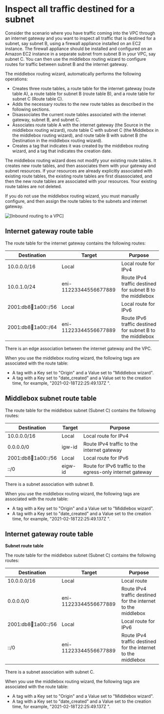 # Inspect all traffic destined for a subnet<a name="internet-gateway-subnet"></a>

Consider the scenario where you have traffic coming into the VPC through an internet gateway and you want to inspect all traffic that is destined for a subnet, say subnet B, using a firewall appliance installed on an EC2 instance\. The firewall appliance should be installed and configured on an Amazon EC2 instance in a separate subnet from subnet B in your VPC, say subnet C\. You can then use the middlebox routing wizard to configure routes for traffic between subnet B and the internet gateway\.

 The middlebox routing wizard, automatically performs the following operations:
+ Creates three route tables, a route table for the internet gateway \(route table A\), a route table for subnet B \(route table B\), and a route table for subnet C \(Route table C\)\.
+ Adds the necessary routes to the new route tables as described in the following sections\.
+ Disassociates the current route tables associated with the internet gateway, subnet B, and subnet C\.
+ Associates route table A with the internet gateway \(the Source in the middlebox routing wizard\), route table C with subnet C \(the Middlebox in the middlebox routing wizard\), and route table B with subnet B \(the Destination in the middlebox routing wizard\)\.
+ Creates a tag that indicates it was created by the middlebox routing wizard, and a tag that indicates the creation date\.

The middlebox routing wizard does not modify your existing route tables\. It creates new route tables, and then associates them with your gateway and subnet resources\. If your resources are already explicitly associated with existing route tables, the existing route tables are first disassociated, and then the new route tables are associated with your resources\. Your existing route tables are not deleted\.

If you do not use the middlebox routing wizard, you must manually configure, and then assign the route tables to the subnets and internet gateway\.

![\[Inbound routing to a VPC\]](http://docs.aws.amazon.com/vpc/latest/userguide/images/ingress-routing-firewall-ipv6.png)

## Internet gateway route table<a name="internet-gateway-igw-route-table"></a>

The route table for the internet gateway contains the following routes:


| Destination | Target | Purpose | 
| --- | --- | --- | 
| 10\.0\.0\.0/16 | Local | Local route for IPv4 | 
| 10\.0\.1\.0/24 | eni\-11223344556677889 | Route IPv4 traffic destined for subnet B to the middlebox | 
| 2001:db8:1234:1a00::/56 | Local | Local route for IPv6 | 
| 2001:db8:1234:1a00::/64 | eni\-11223344556677889 | Route IPv6 traffic destined for subnet B to the middlebox | 

There is an edge association between the internet gateway and the VPC\. 

When you use the middlebox routing wizard, the following tags are associated with the route table:
+ A tag with a Key set to "Origin" and a Value set to "Middlebox wizard"\.
+ A tag with a Key set to "date\_created" and a Value set to the creation time, for example, "2021\-02\-18T22:25:49\.137Z "\.

## Middlebox subnet route table<a name="internet-gateway-middlebox-subnet-route-table"></a>

The route table for the middlebox subnet \(Subnet C\) contains the following routes:


| Destination | Target | Purpose | 
| --- | --- | --- | 
| 10\.0\.0\.0/16 | Local | Local route for IPv4 | 
| 0\.0\.0\.0/0 | igw\-id | Route IPv4 traffic to the internet gateway | 
| 2001:db8:1234:1a00::/56 | Local | Local route for IPv6 | 
| ::/0 | eigw\-id | Route for IPv6 traffic to the egress\-only internet gateway | 

There is a subnet association with subnet B\. 

When you use the middlebox routing wizard, the following tags are associated with the route table:
+ A tag with a Key set to "Origin" and a Value set to "Middlebox wizard"\.
+ A tag with a Key set to "date\_created" and a Value set to the creation time, for example, "2021\-02\-18T22:25:49\.137Z "\.

## Internet gateway route table<a name="internet-gateway-subnet-route-table"></a>

**Subnet route table**

The route table for the middlebox subnet \(Subnet C\) contains the following routes:


| Destination | Target | Purpose | 
| --- | --- | --- | 
| 10\.0\.0\.0/16 | Local | Local route  | 
| 0\.0\.0\.0/0 | eni\-11223344556677889 | Route IPv4 traffic destined for the internet to the middlebox | 
| 2001:db8:1234:1a00::/56 | Local | Local route for IPv6 | 
| ::/0 | eni\-11223344556677889 | Route IPv4 traffic destined for the internet to the middlebox | 

There is a subnet association with subnet C\. 

When you use the middlebox routing wizard, the following tags are associated with the route table:
+ A tag with a Key set to "Origin" and a Value set to "Middlebox wizard"\.
+ A tag with a Key set to "date\_created" and a Value set to the creation time, for example, "2021\-02\-18T22:25:49\.137Z "\.